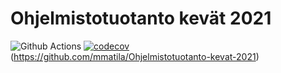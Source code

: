 # Ohjelmistotuotanto kevät 2021
![Github Actions](https://github.com/mmatila/ohtu-2021-viikko1/workflows/CI/badge.svg)
[![codecov](https://codecov.io/gh/mmatila/ohtu-2021-viikko1/branch/main/graph/badge.svg?token=9DWCETMYIT)](https://codecov.io/gh/mmatila/ohtu-2021-viikko1)  
(https://github.com/mmatila/Ohjelmistotuotanto-kevat-2021)
